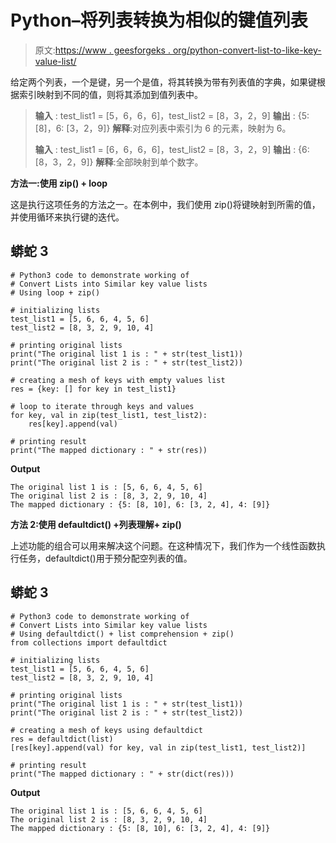 # Python–将列表转换为相似的键值列表

> 原文:[https://www . geesforgeks . org/python-convert-list-to-like-key-value-list/](https://www.geeksforgeeks.org/python-convert-lists-into-similar-key-value-lists/)

给定两个列表，一个是键，另一个是值，将其转换为带有列表值的字典，如果键根据索引映射到不同的值，则将其添加到值列表中。

> **输入** : test_list1 = [5，6，6，6]，test_list2 = [8，3，2，9]
> **输出** : {5: [8]，6: [3，2，9]}
> **解释**:对应列表中索引为 6 的元素，映射为 6。
> 
> **输入** : test_list1 = [6，6，6，6]，test_list2 = [8，3，2，9]
> **输出** : {6: [8，3，2，9]}
> **解释**:全部映射到单个数字。

**方法一:使用 zip() + loop**

这是执行这项任务的方法之一。在本例中，我们使用 zip()将键映射到所需的值，并使用循环来执行键的迭代。

## 蟒蛇 3

```
# Python3 code to demonstrate working of 
# Convert Lists into Similar key value lists
# Using loop + zip()

# initializing lists
test_list1 = [5, 6, 6, 4, 5, 6] 
test_list2 = [8, 3, 2, 9, 10, 4]

# printing original lists
print("The original list 1 is : " + str(test_list1))
print("The original list 2 is : " + str(test_list2))

# creating a mesh of keys with empty values list
res = {key: [] for key in test_list1}

# loop to iterate through keys and values
for key, val in zip(test_list1, test_list2):
    res[key].append(val)

# printing result 
print("The mapped dictionary : " + str(res)) 
```

**Output**

```
The original list 1 is : [5, 6, 6, 4, 5, 6]
The original list 2 is : [8, 3, 2, 9, 10, 4]
The mapped dictionary : {5: [8, 10], 6: [3, 2, 4], 4: [9]}

```

**方法 2:使用 defaultdict() +列表理解+ zip()**

上述功能的组合可以用来解决这个问题。在这种情况下，我们作为一个线性函数执行任务，defaultdict()用于预分配空列表的值。

## 蟒蛇 3

```
# Python3 code to demonstrate working of 
# Convert Lists into Similar key value lists
# Using defaultdict() + list comprehension + zip()
from collections import defaultdict

# initializing lists
test_list1 = [5, 6, 6, 4, 5, 6] 
test_list2 = [8, 3, 2, 9, 10, 4]

# printing original lists
print("The original list 1 is : " + str(test_list1))
print("The original list 2 is : " + str(test_list2))

# creating a mesh of keys using defaultdict
res = defaultdict(list)
[res[key].append(val) for key, val in zip(test_list1, test_list2)]

# printing result 
print("The mapped dictionary : " + str(dict(res))) 
```

**Output**

```
The original list 1 is : [5, 6, 6, 4, 5, 6]
The original list 2 is : [8, 3, 2, 9, 10, 4]
The mapped dictionary : {5: [8, 10], 6: [3, 2, 4], 4: [9]}

```